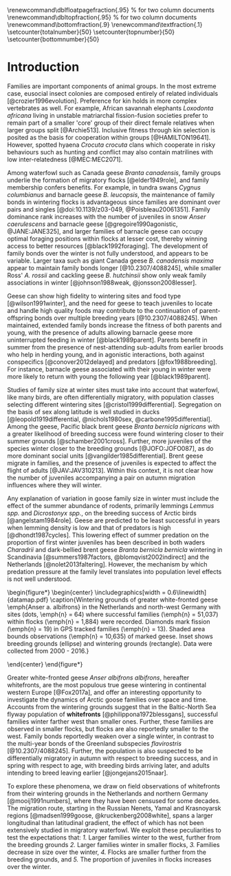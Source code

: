 
\renewcommand\dblfloatpagefraction{.95} % for two column documents
\renewcommand\dbltopfraction{.95} % for two column documents
\renewcommand\bottomfraction{.9}
\renewcommand\textfraction{.1}
\setcounter{totalnumber}{50}
\setcounter{topnumber}{50}
\setcounter{bottomnumber}{50}

# Introduction

Families are important components of animal groups. In the most extreme case, eusocial insect colonies are composed entirely of related individuals [@crozier1996evolution]. Preference for kin holds in more complex vertebrates as well. For example, African savannah elephants *Loxodonta africana* living in unstable matriarchal fission-fusion societies prefer to remain part of a smaller 'core' group of their direct female relatives when larger groups split [@Archie513]. Inclusive fitness through kin selection is posited as the basis for cooperation within groups [@HAMILTON19641]. However, spotted hyaena *Crocuta crocuta* clans which cooperate in risky behaviours such as hunting and conflict may also contain matrilines with low inter-relatedness [@MEC:MEC2071].

Among waterfowl such as Canada geese _Branta canadensis_, family groups underlie the formation of migratory flocks [@elder1949role], and family membership confers benefits. For example, in tundra swans *Cygnus columbianus* and barnacle geese *B. leucopsis*, the maintenance of family bonds in wintering flocks is advantageous since families are dominant over pairs and singles [@doi:10.1139/z03-049, @Poisbleau20061351]. Family dominance rank increases with the number of juveniles in snow *Anser caerulescens* and barnacle geese [@gregoire1990agonistic, @JANE:JANE325], and larger families of barnacle geese can occupy optimal foraging positions within flocks at lesser cost, thereby winning access to better resources [@black1992foraging]. The development of family bonds over the winter is not fully understood, and appears to be variable. Larger taxa such as giant Canada geese *B. canadensis maxima* appear to maintain family bonds longer [@10.2307/4088245], while smaller Ross' *A. rossii* and cackling geese *B. hutchinsii* show only weak family associations in winter [@johnson1988weak, @jonsson2008lesser].

Geese can show high fidelity to wintering sites and food type [@wilson1991winter], and the need for geese to teach juveniles to locate and handle high quality foods may contribute to the continuation of parent-offspring bonds over multiple breeding years [@10.2307/4088245].
When maintained, extended family bonds increase the fitness of both parents and young, with the presence of adults allowing barnacle geese more uninterrupted feeding in winter [@black1989parent]. Parents benefit in summer from the presence of nest-attending sub-adults from earlier broods who help in herding young, and in agonistic interactions, both against conspecifics [@conover2012delayed] and predators [@fox1988breeding]. For instance, barnacle geese associated with their young in winter were more likely to return with young the following year [@black1989parent].

Studies of family size at winter sites must take into account that waterfowl, like many birds, are often differentially migratory, with population classes selecting different wintering sites [@cristol1999differential]. Segregation on the basis of sex along latitude is well studied  in ducks [@leopold1919differential, @nichols1980sex, @carbone1995differential]. Among the geese, Pacific black brent geese *Branta bernicla nigricans* with a greater likelihood of breeding success were found wintering closer to their summer grounds [@schamber2001cross]. Further, more juveniles of the species winter closer to the breeding grounds [@JOFO:JOFO087], as do more dominant social units [@vangilder1985differential]. Brent geese migrate in families, and the presence of juveniles is expected to affect the flight of adults [@JAV:JAV310213]. Within this context, it is not clear how the number of juveniles accompanying a pair on autumn migration influences where they will winter.

Any explanation of variation in goose family size in winter must include the effect of the summer abundance of rodents, primarily lemmings _Lemmus spp._ and _Dicrostonyx spp._, on the breeding success of Arctic birds [@angelstam1984role]. Geese are predicted to be least successful in years when lemming density is low and that of predators is high [@dhondt1987cycles]. This lowering effect of summer predation on the proportion of first winter juveniles has been described in both waders _Charadrii_ and dark-bellied brent geese _Branta bernicla bernicla_ wintering in Scandinavia [@summers1987factors, @blomqvist2002indirect] and the Netherlands [@nolet2013faltering]. However, the mechanism by which predation pressure at the family level translates into population level effects is not well understood.

\begin{figure*}
\begin{center}
\includegraphics[width = 0.6\linewidth]{datamap.pdf}
\caption{Wintering grounds of greater white-fronted geese \emph{Anser a.
albifrons} in the Netherlands and north-west Germany with sites
(dots, \emph{n} = 64) where successful families (\emph{n} = 51,037)
within flocks (\emph{n} = 1,884) were recorded. Diamonds mark fission
(\emph{n} = 19) in GPS tracked families (\emph{n} = 13). Shaded area bounds observations (\emph{n} = 10,635) of marked geese. Inset shows breeding grounds (ellipse) and wintering grounds (rectangle). Data were collected from 2000 - 2016.}

\end{center}
\end{figure*}

Greater white-fronted geese _Anser albifrons albifrons_, hereafter whitefronts, are the most populous true geese wintering in continental western Europe [@Fox2017a], and offer an interesting opportunity to investigate the dynamics of Arctic goose families over space and time. Accounts from the wintering grounds suggest that in the Baltic-North Sea flyway population of **whitefronts** [@philippona1972blessgans], successful families winter farther west than smaller ones. Further, these families are observed in smaller flocks, but flocks are also reportedly smaller to the west. Family bonds reportedly weaken over a single winter, in contrast to the multi-year bonds of the Greenland subspecies _flavirostris_ [@10.2307/4088245]. Further, the population is also suspected to be differentially migratory in autumn with respect to breeding success, and in spring with respect to age, with breeding birds arriving later, and adults intending to breed leaving earlier [@jongejans2015naar].

To explore these phenomena, we draw on field observations of whitefronts from their wintering grounds in the Netherlands and northern Germany [@mooij1991numbers], where they have been censused for some decades. The migration route, starting in the Russian Nenets, Yamal and Krasnoyarsk regions [@madsen1999goose, @kruckenberg2008white], spans a larger longitudinal than latitudinal gradient, the effect of which has not been extensively studied in migratory waterfowl. We exploit these peculiarities to test the expectations that: *1.* Larger families winter to the west, further from the breeding grounds *2.* Larger families winter in smaller flocks, *3.* Families decrease in size over the winter, *4.* Flocks are smaller further from the breeding grounds, and *5.* The proportion of juveniles in flocks increases over the winter.